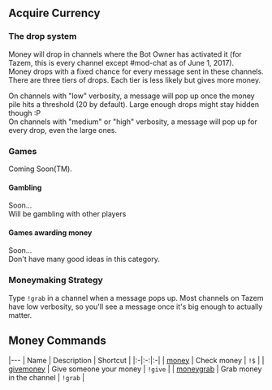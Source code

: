 ## Acquire Currency
### The drop system
Money will drop in channels where the Bot Owner has activated it (for Tazem, this is every channel except #mod-chat as of June 1, 2017).  
Money drops with a fixed chance for every message sent in these channels. There are three tiers of drops. Each tier is less likely but gives more money.  

On channels with "low" verbosity, a message will pop up once the money pile hits a threshold (20 by default). Large enough drops might stay hidden though :P  
On channels with "medium" or "high" verbosity, a message will pop up for every drop, even the large ones.  

### Games
Coming Soon(TM).

#### Gambling
Soon...  
Will be gambling with other players

#### Games awarding money
Soon...  
Don't have many good ideas in this category.

### Moneymaking Strategy
Type `!grab` in a channel when a message pops up. Most channels on Tazem have low verbosity, so you'll see a message once it's big enough to actually matter.

## Money Commands

|---
| Name | Description | Shortcut |
|:-|:-:|:-|
| [money](https://hsteffensen.github.io/BotBolt/commands/money.html) | Check money | `!$` |
| [givemoney](https://hsteffensen.github.io/BotBolt/commands/givemoney.html) | Give someone your money | `!give` |
| [moneygrab](https://hsteffensen.github.io/BotBolt/commands/moneygrab.html) | Grab money in the channel | `!grab` |
